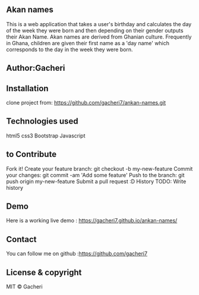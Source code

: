 ## Akan names
This  is a web application that takes a user's birthday and calculates the day of the week they were born and then depending on their gender outputs their Akan Name. Akan names are derived from Ghanian culture. Frequently in Ghana, children are given their first name as a 'day name' which corresponds to the day in the week they were born. 

## Author:Gacheri

## Installation
clone project from: https://github.com/gacheri7/ankan-names.git

## Technologies used
html5 css3 Bootstrap  Javascript

## to Contribute
Fork it!
Create your feature branch: git checkout -b my-new-feature
Commit your changes: git commit -am 'Add some feature'
Push to the branch: git push origin my-new-feature
Submit a pull request :D
History
TODO: Write history

## Demo
Here is a working live demo : https://gacheri7.github.io/ankan-names/

## Contact
You can follow me on github :https://github.com/gacheri7

## License & copyright
MIT © Gacheri

